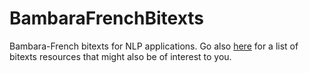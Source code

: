 # BambaraFrenchBitexts
Bambara-French bitexts for NLP applications. Go also [here](RESSOURCES.md) for a list of bitexts resources that might also be of interest to you.
